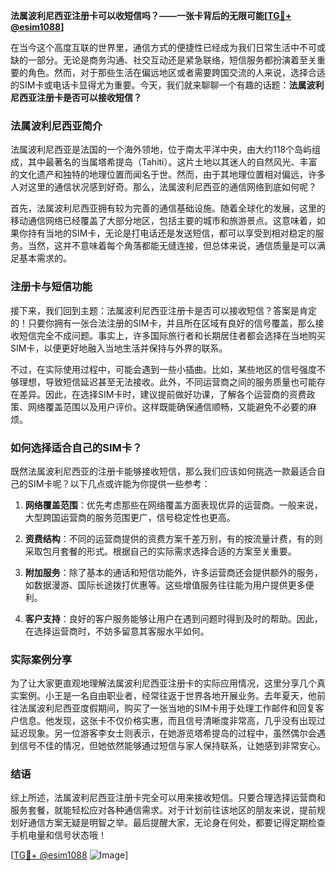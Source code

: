 **法属波利尼西亚注册卡可以收短信吗？——一张卡背后的无限可能[[TG💪+ @esim1088](https://t.me/s/esim1088)]**

在当今这个高度互联的世界里，通信方式的便捷性已经成为我们日常生活中不可或缺的一部分。无论是商务沟通、社交互动还是紧急联络，短信服务都扮演着至关重要的角色。然而，对于那些生活在偏远地区或者需要跨国交流的人来说，选择合适的SIM卡或电话卡显得尤为重要。今天，我们就来聊聊一个有趣的话题：**法属波利尼西亚注册卡是否可以接收短信？**

### 法属波利尼西亚简介

法属波利尼西亚是法国的一个海外领地，位于南太平洋中央，由大约118个岛屿组成，其中最著名的当属塔希提岛（Tahiti）。这片土地以其迷人的自然风光、丰富的文化遗产和独特的地理位置而闻名于世。然而，由于其地理位置相对偏远，许多人对这里的通信状况感到好奇。那么，法属波利尼西亚的通信网络到底如何呢？

首先，法属波利尼西亚拥有较为完善的通信基础设施。随着全球化的发展，这里的移动通信网络已经覆盖了大部分地区，包括主要的城市和旅游景点。这意味着，如果你持有当地的SIM卡，无论是打电话还是发送短信，都可以享受到相对稳定的服务。当然，这并不意味着每个角落都能无缝连接，但总体来说，通信质量是可以满足基本需求的。

### 注册卡与短信功能

接下来，我们回到主题：法属波利尼西亚注册卡是否可以接收短信？答案是肯定的！只要你拥有一张合法注册的SIM卡，并且所在区域有良好的信号覆盖，那么接收短信完全不成问题。事实上，许多国际旅行者和长期居住者都会选择在当地购买SIM卡，以便更好地融入当地生活并保持与外界的联系。

不过，在实际使用过程中，可能会遇到一些小插曲。比如，某些地区的信号强度不够理想，导致短信延迟甚至无法接收。此外，不同运营商之间的服务质量也可能存在差异。因此，在选择SIM卡时，建议提前做好功课，了解各个运营商的资费政策、网络覆盖范围以及用户评价。这样既能确保通信顺畅，又能避免不必要的麻烦。

### 如何选择适合自己的SIM卡？

既然法属波利尼西亚的注册卡能够接收短信，那么我们应该如何挑选一款最适合自己的SIM卡呢？以下几点或许能为你提供一些参考：

1. **网络覆盖范围**：优先考虑那些在网络覆盖方面表现优异的运营商。一般来说，大型跨国运营商的服务范围更广，信号稳定性也更高。
   
2. **资费结构**：不同的运营商提供的资费方案千差万别，有的按流量计费，有的则采取包月套餐的形式。根据自己的实际需求选择合适的方案至关重要。

3. **附加服务**：除了基本的通话和短信功能外，许多运营商还会提供额外的服务，如数据漫游、国际长途拨打优惠等。这些增值服务往往能为用户提供更多便利。

4. **客户支持**：良好的客户服务能够让用户在遇到问题时得到及时的帮助。因此，在选择运营商时，不妨多留意其客服水平如何。

### 实际案例分享

为了让大家更直观地理解法属波利尼西亚注册卡的实际应用情况，这里分享几个真实案例。小王是一名自由职业者，经常往返于世界各地开展业务。去年夏天，他前往法属波利尼西亚度假期间，购买了一张当地的SIM卡用于处理工作邮件和回复客户信息。他发现，这张卡不仅价格实惠，而且信号清晰度非常高，几乎没有出现过延迟现象。另一位游客李女士则表示，在她游览塔希提岛的过程中，虽然偶尔会遇到信号不佳的情况，但她依然能够通过短信与家人保持联系，让她感到非常安心。

### 结语

综上所述，法属波利尼西亚注册卡完全可以用来接收短信。只要合理选择运营商和服务套餐，就能轻松应对各种通信需求。对于计划前往该地区的朋友来说，提前规划好通信方案无疑是明智之举。最后提醒大家，无论身在何处，都要记得定期检查手机电量和信号状态哦！

[[TG💪+ @esim1088](https://t.me/s/esim1088) ![Image](https://i.postimg.cc/4NQfJmqS/Snipaste-2025-05-13-00-14-12.png)]
